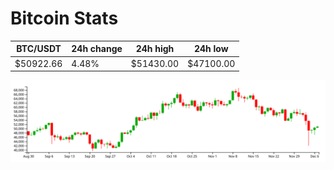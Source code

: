 # Bitcoin Stats

BTC/USDT|24h change|24h high|24h low|
|---|---|---|---|
|$50922.66|4.48%|$51430.00|$47100.00|

<img src="./chart.svg">
